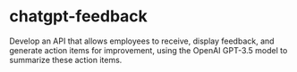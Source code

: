 # chatgpt-feedback
Develop an API that allows employees to receive, display feedback, and generate action items for improvement, using the OpenAI GPT-3.5 model to summarize these action items. 
